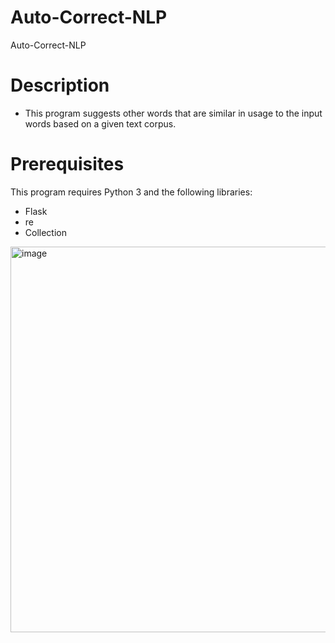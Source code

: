 # Auto-Correct-NLP 

Auto-Correct-NLP 
<h1> Description </h1>
<ul>
  <li>This program suggests other words that are similar in usage to the input words based on a given text corpus. </li>
</ul>
<h1>Prerequisites</h1>
This program requires Python 3 and the following libraries:
<ul>
  <li>Flask </li>
  <li>re </li>
  <li>Collection </li>
</ul>


<img width="617" alt="image" src="https://user-images.githubusercontent.com/108173949/229646802-ee15fbea-4e9e-4f2d-8272-4033076f4015.png">


